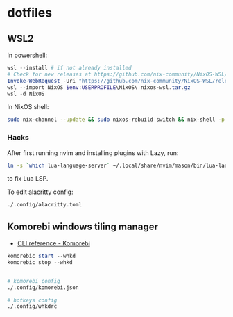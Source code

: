 # dotfiles

## WSL2

In powershell:

```powershell
wsl --install # if not already installed
# Check for new releases at https://github.com/nix-community/NixOS-WSL/releases
Invoke-WebRequest -Uri "https://github.com/nix-community/NixOS-WSL/releases/download/2311.5.3/nixos-wsl.tar.gz" -OutFile "nixos-wsl.tar.gz"
wsl --import NixOS $env:USERPROFILE\NixOS\ nixos-wsl.tar.gz
wsl -d NixOS
```

In NixOS shell:

```sh
sudo nix-channel --update && sudo nixos-rebuild switch && nix-shell -p git --run "git clone https://github.com/michalmatoga/dotfiles.git ~/ghq/github.com/michalmatoga/dotfiles && ./ghq/github.com/michalmatoga/dotfiles/scripts/init.sh"
```

### Hacks

After first running nvim and installing plugins with Lazy, run:

```sh
ln -s `which lua-language-server` ~/.local/share/nvim/mason/bin/lua-language-server
```

to fix Lua LSP.

To edit alacritty config:

```sh
./.config/alacritty.toml
```

## Komorebi windows tiling manager

- [CLI reference - Komorebi](https://lgug2z.github.io/komorebi/cli/quickstart.html)

```powershell
komorebic start --whkd
komorebic stop --whkd
```

```sh

# komorebi config
./.config/komorebi.json

# hotkeys config
./.config/whkdrc

```
